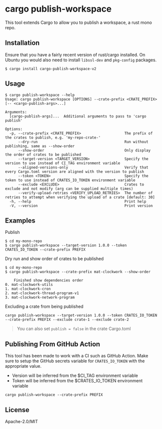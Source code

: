 # cargo publish-workspace

This tool extends Cargo to allow you to publish a workspace, a rust mono repo.

## Installation

Ensure that you have a fairly recent version of rust/cargo installed. On Ubuntu you would also need to install `libssl-dev` and `pkg-config` packages.

```console,ignore
$ cargo install cargo-publish-workspace-v2
```

## Usage
```console
$ cargo publish-workspace --help
Usage: cargo publish-workspace [OPTIONS] --crate-prefix <CRATE_PREFIX> [-- <cargo-publish-args>...]

Arguments:
  [cargo-publish-args]...  Additional arguments to pass to 'cargo publish'

Options:
  -p, --crate-prefix <CRATE_PREFIX>                    The prefix of the crates to publish, e.g. 'my-repo-crate-'
      --dry-run                                        Run without publishing, same as --show-order
      --show-order                                     Only display the order of crates to be published
      --target-version <TARGET_VERSION>                Specify the version to use instead of CI_TAG environment variable
      --aligned-versions-only                          Verify that every Cargo.toml version are aligned with the version to publish
      --token <TOKEN>                                  Specify the token to use instead of CRATES_IO_TOKEN environment variable
      --exclude <EXCLUDE>                              Crates to exclude and not modify (arg can be supplied multiple times)
      --verify-upload-retries <VERIFY_UPLOAD_RETRIES>  The number of retries to attempt when verifying the upload of a crate [default: 30]
  -h, --help                                           Print help
  -V, --version                                        Print version
```

## Examples

Publish
```console
$ cd my-mono-repo
$ cargo publish-workspace --target-version 1.0.0 --token CRATES_IO_TOKEN --crate-prefix PREFIX
```

Dry run and show order of crates to be published
```console
$ cd my-mono-repo
$ cargo publish-workspace --crate-prefix mat-clockwork --show-order
```
```console
    Finished show dependencies order
0. mat-clockwork-utils
1. mat-clockwork-cron
2. mat-clockwork-thread-program-v1
3. mat-clockwork-network-program
```

Excluding a crate from being published
```console
cargo publish-workspace --target-version 1.0.0 --token CRATES_IO_TOKEN --crate-prefix PREFIX --exclude crate-1 --exclude crate-2
```
> You can also set `publish = false` in the crate Cargo.toml

## Publishing From GitHub Action
This tool has been made to work with a CI such as GitHub Action.
Make sure to setup the GitHub secrets variable for `CRATES_IO_TOKEN` with the appropriate value.
- Version will be inferred from the $CI_TAG environment variable
- Token will be inferred from the $CRATES_IO_TOKEN environment variable
```console
cargo publish-workspace --crate-prefix PREFIX
```

## License

Apache-2.0/MIT
